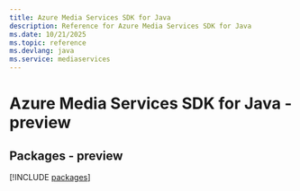 ```yaml
---
title: Azure Media Services SDK for Java
description: Reference for Azure Media Services SDK for Java
ms.date: 10/21/2025
ms.topic: reference
ms.devlang: java
ms.service: mediaservices
---
```

# Azure Media Services SDK for Java - preview
## Packages - preview
[!INCLUDE [packages](media-services-index.md)]